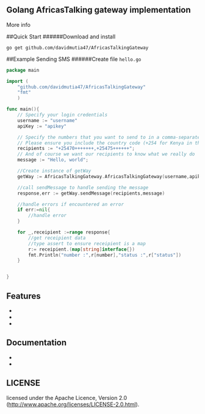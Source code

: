 ## Golang AfricasTalking gateway implementation

More info [](http://urltodoc)

##Quick Start
######Download and install

    go get github.com/davidmutia47/AfricasTalkingGateway

##Example Sending SMS
######Create file `hello.go`
```go
package main

import (
	"github.com/davidmutia47/AfricasTalkingGateway"
	"fmt"
	)

func main(){
    // Specify your login credentials
    username := "username"
    apiKey := "apikey"

    // Specify the numbers that you want to send to in a comma-separated list
    // Please ensure you include the country code (+254 for Kenya in this case)
    recipients := "+25470+++++++,+25475++++++";
    // And of course we want our recipients to know what we really do
    message := "Hello, world";

    //Create instance of getWay
    getWay := AfricasTalkingGateway.AfricasTalkingGateway(username,apikey)

    //call sendMessage to handle sending the message
    response,err := getWay.sendMessage(recipients,message)

    //handle errors if encountered an error
    if err:=nil{
    	//handle error
    }

    for _,receipient :=range response{
    	//get receipient data
    	//type assert to ensure receipient is a map
    	r:= receipient.(map[string]interface{})
    	fmt.Println("number :",r[number],"status :",r["status"])
    }


}
```


## Features

* 
* 
* 

## Documentation

*
*

## LICENSE

licensed under the Apache Licence, Version 2.0
(http://www.apache.org/licenses/LICENSE-2.0.html).

